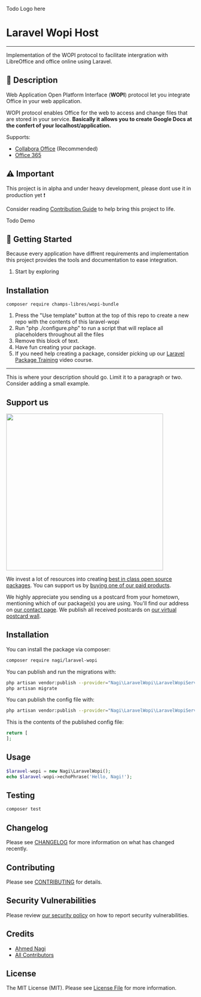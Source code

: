 Todo Logo here

# Laravel Wopi Host

---
Implementation of the WOPI protocol to facilitate intergration with LibreOffice and office online using Laravel.

## 📃 Description

Web Application Open Platform Interface (**WOPI**) protocol let you integrate Office in your web application.

WOPI protocol enables Office for the web to access and change files that are stored in your service.
**Basically it allows you to create Google Docs at the confert of your localhost/application.**

Supports:

* [Collabora Office](#) (Recommended)
* [Office 365](#)

## ⚠ Important

This project is in alpha and under heavy development, please dont use it in production yet ❗

Consider reading [Contribution Guide](#) to help bring this project to life.


Todo Demo

## 🚀 Getting Started

Because every application have diffrent requirements and implementation this project provides the tools and documentation to ease integration.

1. Start by exploring



## Installation

```composer require champs-libres/wopi-bundle```

1. Press the "Use template" button at the top of this repo to create a new repo with the contents of this laravel-wopi
2. Run "php ./configure.php" to run a script that will replace all placeholders throughout all the files
3. Remove this block of text.
4. Have fun creating your package.
5. If you need help creating a package, consider picking up our <a href="https://laravelpackage.training">Laravel Package Training</a> video course.
---

This is where your description should go. Limit it to a paragraph or two. Consider adding a small example.

## Support us

[<img src="https://github-ads.s3.eu-central-1.amazonaws.com/laravel-wopi.jpg?t=1" width="419px" />](https://spatie.be/github-ad-click/laravel-wopi)

We invest a lot of resources into creating [best in class open source packages](https://spatie.be/open-source). You can support us by [buying one of our paid products](https://spatie.be/open-source/support-us).

We highly appreciate you sending us a postcard from your hometown, mentioning which of our package(s) you are using. You'll find our address on [our contact page](https://spatie.be/about-us). We publish all received postcards on [our virtual postcard wall](https://spatie.be/open-source/postcards).

## Installation

You can install the package via composer:

```bash
composer require nagi/laravel-wopi
```

You can publish and run the migrations with:

```bash
php artisan vendor:publish --provider="Nagi\LaravelWopi\LaravelWopiServiceProvider" --tag="laravel-wopi-migrations"
php artisan migrate
```

You can publish the config file with:
```bash
php artisan vendor:publish --provider="Nagi\LaravelWopi\LaravelWopiServiceProvider" --tag="laravel-wopi-config"
```

This is the contents of the published config file:

```php
return [
];
```

## Usage

```php
$laravel-wopi = new Nagi\LaravelWopi();
echo $laravel-wopi->echoPhrase('Hello, Nagi!');
```

## Testing

```bash
composer test
```

## Changelog

Please see [CHANGELOG](CHANGELOG.md) for more information on what has changed recently.

## Contributing

Please see [CONTRIBUTING](.github/CONTRIBUTING.md) for details.

## Security Vulnerabilities

Please review [our security policy](../../security/policy) on how to report security vulnerabilities.

## Credits

- [Ahmed Nagi](https://github.com/nagi1)
- [All Contributors](../../contributors)

## License

The MIT License (MIT). Please see [License File](LICENSE.md) for more information.
